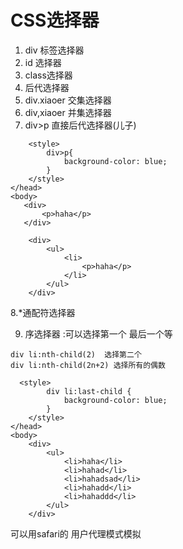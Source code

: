 # CSS选择器

1. div 标签选择器
2. id 选择器
3. class选择器
4. 后代选择器
5. div.xiaoer 交集选择器
6. div,xiaoer 并集选择器
7. div&gt;p 直接后代选择器\(儿子\)

```
    <style>
        div>p{
            background-color: blue;
        }
    </style>
</head>
<body>
   <div>
       <p>haha</p>
   </div>

    <div>
        <ul>
            <li>
                <p>haha</p>
            </li>
        </ul>
    </div>
```

8.\*通配符选择器

9. 序选择器 :可以选择第一个 最后一个等  

```
div li:nth-child(2)  选择第二个
div li:nth-child(2n+2) 选择所有的偶数
```

```
  <style>
        div li:last-child {
            background-color: blue;
        }
    </style>
</head>
<body>
    <div>
        <ul>
            <li>haha</li>
            <li>hahad</li>
            <li>hahadsad</li>
            <li>hahadd</li>
            <li>hahaddd</li>
        </ul>
    </div>
```

可以用safari的 用户代理模式模拟



